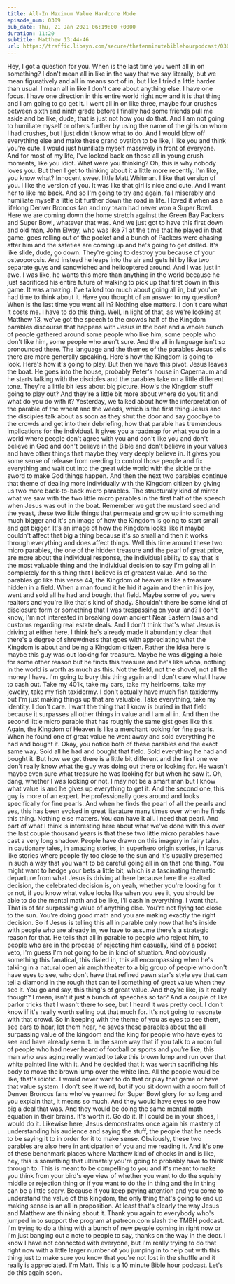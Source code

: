 ```yaml
---
title: All-In Maximum Value Hardcore Mode
episode_num: 0309
pub_date: Thu, 21 Jan 2021 06:19:00 +0000
duration: 11:20
subtitle: Matthew 13:44-46
url: https://traffic.libsyn.com/secure/thetenminutebiblehourpodcast/0309_-_All_In_Maximum_Value_Hardcore_Mode.mp3
---
```


 Hey, I got a question for you. When is the last time you went all in on something? I don't mean all in like in the way that we say literally, but we mean figuratively and all in means sort of in, but like I tried a little harder than usual. I mean all in like I don't care about anything else. I have one focus. I have one direction in this entire world right now and it is that thing and I am going to go get it. I went all in on like three, maybe four crushes between sixth and ninth grade before I finally had some friends pull me aside and be like, dude, that is just not how you do that. And I am not going to humiliate myself or others further by using the name of the girls on whom I had crushes, but I just didn't know what to do. And I would blow off everything else and make these grand ovation to be like, I like you and think you're cute. I would just humiliate myself massively in front of everyone. And for most of my life, I've looked back on those all in young crush moments, like you idiot. What were you thinking? Oh, this is why nobody loves you. But then I get to thinking about it a little more recently. I'm like, you know what? Innocent sweet little Matt Whitman. I like that version of you. I like the version of you. It was like that girl is nice and cute. And I want her to like me back. And so I'm going to try and again, fail miserably and humiliate myself a little bit further down the road in life. I loved it when as a lifelong Denver Broncos fan and my team had never won a Super Bowl. Here we are coming down the home stretch against the Green Bay Packers and Super Bowl, whatever that was. And we just got to have this first down and old man, John Elway, who was like 71 at the time that he played in that game, goes rolling out of the pocket and a bunch of Packers were chasing after him and the safeties are coming up and he's going to get drilled. It's like slide, dude, go down. They're going to destroy you because of your osteoporosis. And instead he leaps into the air and gets hit by like two separate guys and sandwiched and helicoptered around. And I was just in awe. I was like, he wants this more than anything in the world because he just sacrificed his entire future of walking to pick up that first down in this game. It was amazing. I've talked too much about going all in, but you've had time to think about it. Have you thought of an answer to my question? When is the last time you went all in? Nothing else matters. I don't care what it costs me. I have to do this thing. Well, in light of that, as we're looking at Matthew 13, we've got the speech to the crowds half of the Kingdom parables discourse that happens with Jesus in the boat and a whole bunch of people gathered around some people who like him, some people who don't like him, some people who aren't sure. And the all in language isn't so pronounced there. The language and the themes of the parables Jesus tells there are more generally speaking. Here's how the Kingdom is going to look. Here's how it's going to play. But then we have this pivot. Jesus leaves the boat. He goes into the house, probably Peter's house in Capernaum and he starts talking with the disciples and the parables take on a little different tone. They're a little bit less about big picture. How's the Kingdom stuff going to play out? And they're a little bit more about where do you fit and what do you do with it? Yesterday, we talked about how the interpretation of the parable of the wheat and the weeds, which is the first thing Jesus and the disciples talk about as soon as they shut the door and say goodbye to the crowds and get into their debriefing, how that parable has tremendous implications for the individual. It gives you a roadmap for what you do in a world where people don't agree with you and don't like you and don't believe in God and don't believe in the Bible and don't believe in your values and have other things that maybe they very deeply believe in. It gives you some sense of release from needing to control those people and fix everything and wait out into the great wide world with the sickle or the sword to make God things happen. And then the next two parables continue that theme of dealing more individually with the Kingdom citizen by giving us two more back-to-back micro parables. The structurally kind of mirror what we saw with the two little micro parables in the first half of the speech when Jesus was out in the boat. Remember we get the mustard seed and the yeast, these two little things that permeate and grow up into something much bigger and it's an image of how the Kingdom is going to start small and get bigger. It's an image of how the Kingdom looks like it maybe couldn't affect that big a thing because it's so small and then it works through everything and does affect things. Well this time around these two micro parables, the one of the hidden treasure and the pearl of great price, are more about the individual response, the individual ability to say that is the most valuable thing and the individual decision to say I'm going all in completely for this thing that I believe is of greatest value. And so the parables go like this verse 44, the Kingdom of heaven is like a treasure hidden in a field. When a man found it he hid it again and then in his joy, went and sold all he had and bought that field. Maybe some of you were realtors and you're like that's kind of shady. Shouldn't there be some kind of disclosure form or something that I was trespassing on your land? I don't know, I'm not interested in breaking down ancient Near Eastern laws and customs regarding real estate deals. And I don't think that's what Jesus is driving at either here. I think he's already made it abundantly clear that there's a degree of shrewdness that goes with appreciating what the Kingdom is about and being a Kingdom citizen. Rather the idea here is maybe this guy was out looking for treasure. Maybe he was digging a hole for some other reason but he finds this treasure and he's like whoa, nothing in the world is worth as much as this. Not the field, not the shovel, not all the money I have. I'm going to bury this thing again and I don't care what I have to cash out. Take my 401k, take my cars, take my heirlooms, take my jewelry, take my fish taxidermy. I don't actually have much fish taxidermy but I'm just making things up that are valuable. Take everything, take my identity. I don't care. I want the thing that I know is buried in that field because it surpasses all other things in value and I am all in. And then the second little micro parable that has roughly the same gist goes like this. Again, the Kingdom of Heaven is like a merchant looking for fine pearls. When he found one of great value he went away and sold everything he had and bought it. Okay, you notice both of these parables end the exact same way. Sold all he had and bought that field. Sold everything he had and bought it. But how we get there is a little bit different and the first one we don't really know what the guy was doing out there or looking for. He wasn't maybe even sure what treasure he was looking for but when he saw it. Oh, dang, whether I was looking or not. I may not be a smart man but I know what value is and he gives up everything to get it. And the second one, this guy is more of an expert. He professionally goes around and looks specifically for fine pearls. And when he finds the pearl of all the pearls and yes, this has been evoked in great literature many times over when he finds this thing. Nothing else matters. You can have it all. I need that pearl. And part of what I think is interesting here about what we've done with this over the last couple thousand years is that these two little micro parables have cast a very long shadow. People have drawn on this imagery in fairy tales, in cautionary tales, in amazing stories, in superhero origin stories, in Icarus like stories where people fly too close to the sun and it's usually presented in such a way that you want to be careful going all in on that one thing. You might want to hedge your bets a little bit, which is a fascinating thematic departure from what Jesus is driving at here because here the exalted decision, the celebrated decision is, oh yeah, whether you're looking for it or not, if you know what value looks like when you see it, you should be able to do the mental math and be like, I'll cash in everything. I want that. That is of far surpassing value of anything else. You're not flying too close to the sun. You're doing good math and you are making exactly the right decision. So if Jesus is telling this all in parable only now that he's inside with people who are already in, we have to assume there's a strategic reason for that. He tells that all in parable to people who reject him, to people who are in the process of rejecting him casually, kind of a pocket veto, I'm guess I'm not going to be in kind of situation. And obviously something this fanatical, this dialed in, this all encompassing when he's talking in a natural open air amphitheater to a big group of people who don't have eyes to see, who don't have that refined pawn star's style eye that can tell a diamond in the rough that can tell something of great value when they see it. You go and say, this thing's of great value. And they're like, is it really though? I mean, isn't it just a bunch of speeches so far? And a couple of like parlor tricks that I wasn't there to see, but I heard it was pretty cool. I don't know if it's really worth selling out that much for. It's not going to resonate with that crowd. So in keeping with the theme of you as eyes to see them, see ears to hear, let them hear, he saves these parables about the all surpassing value of the kingdom and the king for people who have eyes to see and have already seen it. In the same way that if you talk to a room full of people who had never heard of football or sports and you're like, this man who was aging really wanted to take this brown lump and run over that white painted line with it. And he decided that it was worth sacrificing his body to move the brown lump over the white line. All the people would be like, that's idiotic. I would never want to do that or play that game or have that value system. I don't see it weird, but if you sit down with a room full of Denver Broncos fans who've yearned for Super Bowl glory for so long and you explain that, it means so much. And they would have eyes to see how big a deal that was. And they would be doing the same mental math equation in their brains. It's worth it. Go do it. If I could be in your shoes, I would do it. Likewise here, Jesus demonstrates once again his mastery of understanding his audience and saying the stuff, the people that he needs to be saying it to in order for it to make sense. Obviously, these two parables are also here in anticipation of you and me reading it. And it's one of these benchmark places where Matthew kind of checks in and is like, hey, this is something that ultimately you're going to probably have to think through to. This is meant to be compelling to you and it's meant to make you think from your bird's eye view of whether you want to do the squishy middle or rejection thing or if you want to do the in thing and the in thing can be a little scary. Because if you keep paying attention and you come to understand the value of this kingdom, the only thing that's going to end up making sense is an all in proposition. At least that's clearly the way Jesus and Matthew are thinking about it. Thank you again to everybody who's jumped in to support the program at patreon.com slash the TMBH podcast. I'm trying to do a thing with a bunch of new people coming in right now or I'm just banging out a note to people to say, thanks on the way in the door. I know I have not connected with everyone, but I'm really trying to do that right now with a little larger number of you jumping in to help out with this thing just to make sure you know that you're not lost in the shuffle and it really is appreciated. I'm Matt. This is a 10 minute Bible hour podcast. Let's do this again soon.